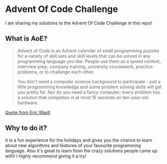 # Advent Of Code Challenge

I am sharing my solutions to the Advent Of Code Challenge in this repo!

## What is AoE?

>Advent of Code is an Advent calendar of small programming puzzles for a variety of skill sets and skill levels that can be solved in any programming language you like. People use them as a speed contest, interview prep, company training, university coursework, practice problems, or to challenge each other.
>
>You don't need a computer science background to participate - just a little programming knowledge and some problem solving skills will get you pretty far. Nor do you need a fancy computer; every problem has a solution that completes in at most 15 seconds on ten-year-old hardware.

[Quote from Eric Wastl](https://adventofcode.com/2020/about)

## Why to do it?

It is a fun experience for the holidays and gives you the chance to learn about new algorithms and features of your favourite programming language. Also it's great to learn from the crazy solutions people came up with! I highly recommend giving it a try!



